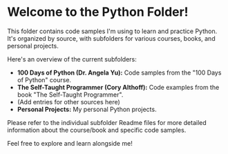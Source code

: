 # Welcome to the Python Folder!

This folder contains code samples I'm using to learn and practice Python. It's organized by source, with subfolders for various courses, books, and personal projects.

Here's an overview of the current subfolders:

* **100 Days of Python (Dr. Angela Yu):** Code samples from the "100 Days of Python" course.
* **The Self-Taught Programmer (Cory Althoff):** Code examples from the book "The Self-Taught Programmer".
* (Add entries for other sources here)
* **Personal Projects:** My personal Python projects.

Please refer to the individual subfolder Readme files for more detailed information about the course/book and specific code samples.

Feel free to explore and learn alongside me!
